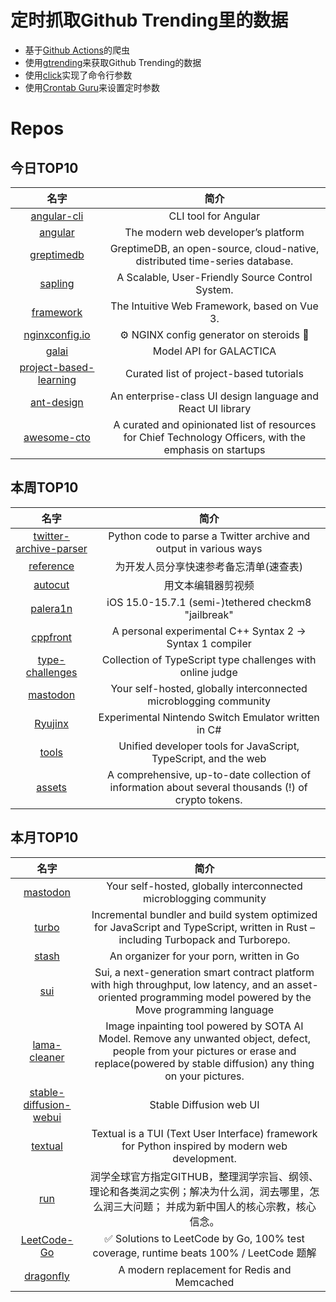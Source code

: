 # 定时抓取Github Trending里的数据
* 基于[Github Actions](https://docs.github.com/en/actions)的爬虫
* 使用[gtrending](https://github.com/hedythedev/gtrending)来获取Github Trending的数据
* 使用[click](https://github.com/pallets/click)实现了命令行参数
* 使用[Crontab Guru](https://crontab.guru/)来设置定时参数

# Repos
## 今日TOP10 
<!-- START OF DAILY_TOP10_REPOS -->
| 名字 | 简介 |
| :----: | :----: |
| [angular-cli](https://github.com/angular/angular-cli) | CLI tool for Angular |
| [angular](https://github.com/angular/angular) | The modern web developer’s platform |
| [greptimedb](https://github.com/GreptimeTeam/greptimedb) | GreptimeDB, an open-source, cloud-native, distributed time-series database. |
| [sapling](https://github.com/facebook/sapling) | A Scalable, User-Friendly Source Control System. |
| [framework](https://github.com/nuxt/framework) | The Intuitive Web Framework, based on Vue 3. |
| [nginxconfig.io](https://github.com/digitalocean/nginxconfig.io) | ⚙️ NGINX config generator on steroids 💉 |
| [galai](https://github.com/paperswithcode/galai) | Model API for GALACTICA |
| [project-based-learning](https://github.com/practical-tutorials/project-based-learning) | Curated list of project-based tutorials |
| [ant-design](https://github.com/ant-design/ant-design) | An enterprise-class UI design language and React UI library |
| [awesome-cto](https://github.com/kuchin/awesome-cto) | A curated and opinionated list of resources for Chief Technology Officers, with the emphasis on startups |
<!-- END OF DAILY_TOP10_REPOS -->

## 本周TOP10
<!-- START OF WEEKLY_TOP10_REPOS -->
| 名字 | 简介 |
| :----: | :----: |
| [twitter-archive-parser](https://github.com/timhutton/twitter-archive-parser) | Python code to parse a Twitter archive and output in various ways |
| [reference](https://github.com/jaywcjlove/reference) | 为开发人员分享快速参考备忘清单(速查表) |
| [autocut](https://github.com/mli/autocut) | 用文本编辑器剪视频 |
| [palera1n](https://github.com/palera1n/palera1n) | iOS 15.0-15.7.1 (semi-)tethered checkm8 "jailbreak" |
| [cppfront](https://github.com/hsutter/cppfront) | A personal experimental C++ Syntax 2 -> Syntax 1 compiler |
| [type-challenges](https://github.com/type-challenges/type-challenges) | Collection of TypeScript type challenges with online judge |
| [mastodon](https://github.com/mastodon/mastodon) | Your self-hosted, globally interconnected microblogging community |
| [Ryujinx](https://github.com/Ryujinx/Ryujinx) | Experimental Nintendo Switch Emulator written in C# |
| [tools](https://github.com/rome/tools) | Unified developer tools for JavaScript, TypeScript, and the web |
| [assets](https://github.com/trustwallet/assets) | A comprehensive, up-to-date collection of information about several thousands (!) of crypto tokens. |
<!-- END OF WEEKLY_TOP10_REPOS -->

## 本月TOP10
<!-- START OF MONTHLY_TOP10_REPOS -->
| 名字 | 简介 |
| :----: | :----: |
| [mastodon](https://github.com/mastodon/mastodon) | Your self-hosted, globally interconnected microblogging community |
| [turbo](https://github.com/vercel/turbo) | Incremental bundler and build system optimized for JavaScript and TypeScript, written in Rust – including Turbopack and Turborepo. |
| [stash](https://github.com/stashapp/stash) | An organizer for your porn, written in Go |
| [sui](https://github.com/MystenLabs/sui) | Sui, a next-generation smart contract platform with high throughput, low latency, and an asset-oriented programming model powered by the Move programming language |
| [lama-cleaner](https://github.com/Sanster/lama-cleaner) | Image inpainting tool powered by SOTA AI Model. Remove any unwanted object, defect, people from your pictures or erase and replace(powered by stable diffusion) any thing on your pictures. |
| [stable-diffusion-webui](https://github.com/AUTOMATIC1111/stable-diffusion-webui) | Stable Diffusion web UI |
| [textual](https://github.com/Textualize/textual) | Textual is a TUI (Text User Interface) framework for Python inspired by modern web development. |
| [run](https://github.com/The-Run-Philosophy-Organization/run) | 润学全球官方指定GITHUB，整理润学宗旨、纲领、理论和各类润之实例；解决为什么润，润去哪里，怎么润三大问题； 并成为新中国人的核心宗教，核心信念。 |
| [LeetCode-Go](https://github.com/halfrost/LeetCode-Go) | ✅ Solutions to LeetCode by Go, 100% test coverage, runtime beats 100% / LeetCode 题解 |
| [dragonfly](https://github.com/dragonflydb/dragonfly) | A modern replacement for Redis and Memcached |
<!-- END OF MONTHLY_TOP10_REPOS -->
